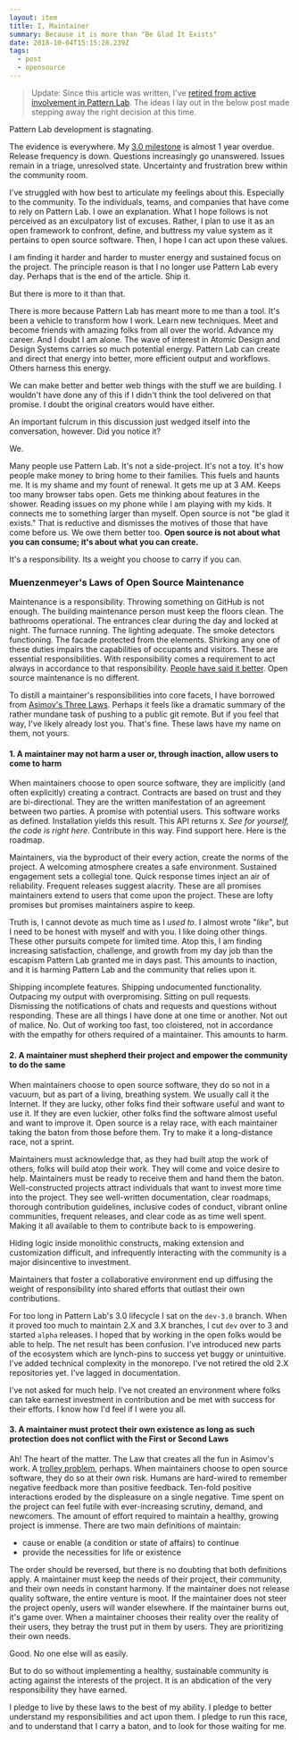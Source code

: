 ```yaml
---
layout: item
title: I, Maintainer
summary: Because it is more than "Be Glad It Exists"
date: 2018-10-04T15:15:28.239Z
tags:
  - post
  - opensource
---
```

> Update: Since this article was written, I've [retired from active involvement in Pattern Lab](https://github.com/pattern-lab/patternlab-node/pull/1250 "‌"). The ideas I lay out in the below post made stepping away the right decision at this time.

Pattern Lab development is stagnating.

The evidence is everywhere. My [3.0 milestone](https://github.com/pattern-lab/patternlab-node/milestone/22 "‌") is almost 1 year overdue. Release frequency is down. Questions increasingly go unanswered. Issues remain in a triage, unresolved state. Uncertainty and frustration brew within the community room.

I've struggled with how best to articulate my feelings about this. Especially to the community. To the individuals, teams, and companies that have come to rely on Pattern Lab. I owe an explanation. What I hope follows is not perceived as an exculpatory list of excuses. Rather, I plan to use it as an open framework to confront, define, and buttress my value system as it pertains to open source software. Then, I hope I can act upon these values.

I am finding it harder and harder to muster energy and sustained focus on the project. The principle reason is that I no longer use Pattern Lab every day. Perhaps that is the end of the article. Ship it.

But there is more to it than that.

There is more because Pattern Lab has meant more to me than a tool. It's been a vehicle to transform how I work. Learn new techniques. Meet and become friends with amazing folks from all over the world. Advance my career. And I doubt I am alone. The wave of interest in Atomic Design and Design Systems carries so much potential energy. Pattern Lab can create and direct that energy into better, more efficient output and workflows. Others harness this energy.

We can make better and better web things with the stuff we are building. I wouldn't have done any of this if I didn't think the tool delivered on that promise. I doubt the original creators would have either.

An important fulcrum in this discussion just wedged itself into the conversation, however. Did you notice it?

We.

Many people use Pattern Lab. It's not a side-project. It's not a toy. It's how people make money to bring home to their families. This fuels and haunts me. It is my shame and my fount of renewal. It gets me up at 3 AM. Keeps too many browser tabs open. Gets me thinking about features in the shower. Reading issues on my phone while I am playing with my kids. It connects me to something larger than myself. Open source is not "be glad it exists." That is reductive and dismisses the motives of those that have come before us. We owe them better too. **Open source is not about what you can consume; it's about what you can create.**

It's a responsibility. Its a weight you choose to carry if you can.

### Muenzenmeyer's Laws of Open Source Maintenance

Maintenance is a responsibility. Throwing something on GitHub is not enough. The building maintenance person must keep the floors clean. The bathrooms operational. The entrances clear during the day and locked at night. The furnace running. The lighting adequate. The smoke detectors functioning. The facade protected from the elements. Shirking any one of these duties impairs the capabilities of occupants and visitors. These are essential responsibilities. With responsibility comes a requirement to act always in accordance to that responsibility.
[People have said it better](https://quoteinvestigator.com/2015/07/23/great-power/ "‌"). Open source maintenance is no different.

To distill a maintainer's responsibilities into core facets, I have borrowed from [Asimov's Three Laws](https://en.wikipedia.org/wiki/Three_Laws_of_Robotics "‌"). Perhaps it feels like a dramatic summary of the rather mundane task of pushing to a public git remote. But if you feel that way, I've likely already lost you. That's fine. These laws have my name on them, not yours.

#### 1. A maintainer may not harm a user or, through inaction, allow users to come to harm

When maintainers choose to open source software, they are implicitly (and often explicitly) creating a contract. Contracts are based on trust and they are bi-directional. They are the written manifestation of an agreement between two parties.
A promise with potential users. This software works as defined. Installation yields this result. This API returns `X`. _See for yourself, the code is right here_. Contribute in this way. Find support here. Here is the roadmap.

Maintainers, via the byproduct of their every action, create the norms of the project. A welcoming atmosphere creates a safe environment. Sustained engagement sets a collegial tone. Quick response times inject an air of reliability. Frequent releases suggest alacrity. These are all promises maintainers extend to users that come upon the project. These are lofty promises but promises maintainers aspire to keep.

Truth is, I cannot devote as much time as I _used to_. I almost wrote "_like_", but I need to be honest with myself and with you. I like doing other things. These other pursuits compete for limited time. Atop this, I am finding increasing satisfaction, challenge, and growth from my day job than the escapism Pattern Lab granted me in days past. This amounts to inaction, and it is harming Pattern Lab and the community that relies upon it.

Shipping incomplete features. Shipping undocumented functionality. Outpacing my output with overpromising. Sitting on pull requests. Dismissing the notifications of chats and requests and questions without responding. These are all things I have done at one time or another. Not out of malice. No. Out of working too fast, too cloistered, not in accordance with the empathy for others required of a maintainer. This amounts to harm.

#### 2. A maintainer must shepherd their project and empower the community to do the same

When maintainers choose to open source software, they do so not in a vacuum, but as part of a living, breathing system. We usually call it the Internet. If they are lucky, other folks find their software useful and want to use it. If they are even luckier, other folks find the software almost useful and want to improve it. Open source is a relay race, with each maintainer taking the baton from those before them. Try to make it a long-distance race, not a sprint.

Maintainers must acknowledge that, as they had built atop the work of others, folks will build atop their work. They will come and voice desire to help. Maintainers must be ready to receive them and hand them the baton. Well-constructed projects attract individuals that want to invest more time into the project. They see well-written documentation, clear roadmaps, thorough contribution guidelines, inclusive codes of conduct, vibrant online communities, frequent releases, and clear code as as time well spent. Making it all available to them to contribute back to is empowering.

Hiding logic inside monolithic constructs, making extension and customization difficult, and infrequently interacting with the community is a major disincentive to investment.

Maintainers that foster a collaborative environment end up diffusing the weight of responsibility into shared efforts that outlast their own contributions.

For too long in Pattern Lab's 3.0 lifecycle I sat on the `dev-3.0` branch. When it proved too much to maintain 2.X and 3.X branches, I cut `dev` over to 3 and started `alpha` releases. I hoped that by working in the open folks would be able to help. The net result has been confusion. I've introduced new parts of the ecosystem which are lynch-pins to success yet buggy or unintuitive. I've added technical complexity in the monorepo. I've not retired the old 2.X repositories yet. I've lagged in documentation.

I've not asked for much help. I've not created an environment where folks can take earnest investment in contribution and be met with success for their efforts. I know how I'd feel if I were you all.

#### 3. A maintainer must protect their own existence as long as such protection does not conflict with the First or Second Laws

Ah! The heart of the matter. The Law that creates all the fun in Asimov's work. A [trolley problem](https://en.wikipedia.org/wiki/Trolley_problem "‌"), perhaps. When maintainers choose to open source software, they do so at their own risk. Humans are hard-wired to remember negative feedback more than positive feedback. Ten-fold positive interactions eroded by the displeasure on a single negative. Time spent on the project can feel futile with ever-increasing scrutiny, demand, and newcomers. The amount of effort required to maintain a healthy, growing project is immense. There are two main definitions of maintain:

- cause or enable (a condition or state of affairs) to continue
- provide the necessities for life or existence

The order should be reversed, but there is no doubting that both definitions apply. A maintainer must keep the needs of their project, their community, and their own needs in constant harmony. If the maintainer does not release quality software, the entire venture is moot. If the maintainer does not steer the project openly, users will wander elsewhere. If the maintainer burns out, it's game over. When a maintainer chooses their reality over the reality of their users, they betray the trust put in them by users. They are prioritizing their own needs.

Good. No one else will as easily.

But to do so without implementing a healthy, sustainable community is acting against the interests of the project. It is an abdication of the very responsibility they have earned.

I pledge to live by these laws to the best of my ability. I pledge to better understand my responsibilities and act upon them. I pledge to run this race, and to understand that I carry a baton, and to look for those waiting for me.